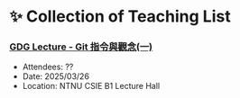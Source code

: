 # ✨ Collection of Teaching List
### [GDG Lecture - Git 指令與觀念(一)](./gdg-git-tutorial-1)
- Attendees: ??
- Date: 2025/03/26
- Location: NTNU CSIE B1 Lecture Hall
